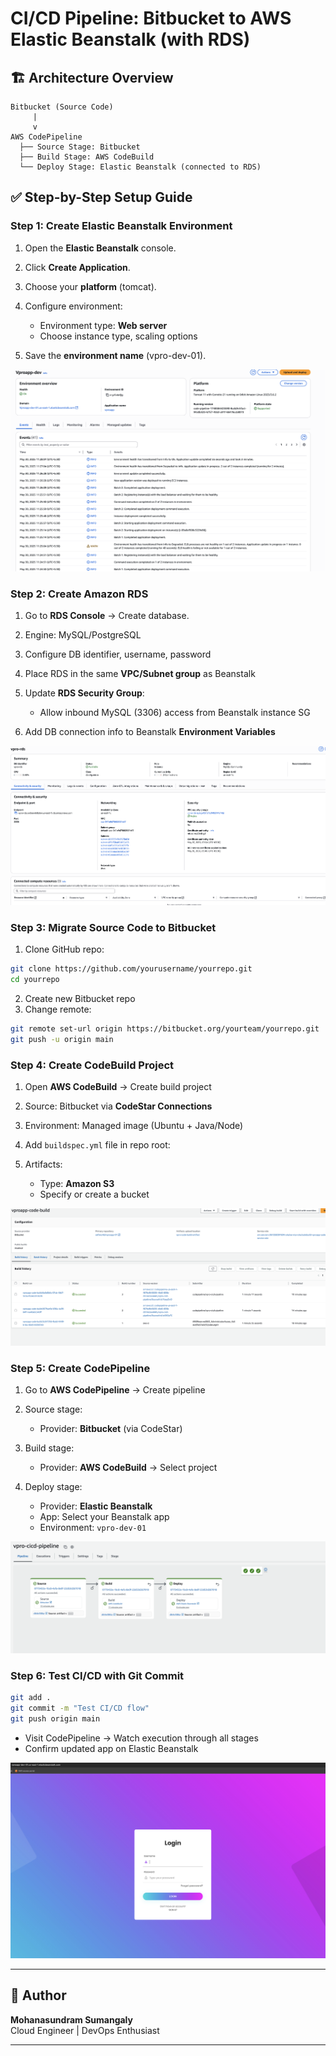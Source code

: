 # CI/CD Pipeline: Bitbucket to AWS Elastic Beanstalk (with RDS)

## 🏗️ Architecture Overview

```
Bitbucket (Source Code)
     |
     v
AWS CodePipeline
  ├── Source Stage: Bitbucket
  ├── Build Stage: AWS CodeBuild
  └── Deploy Stage: Elastic Beanstalk (connected to RDS)
```

## ✅ Step-by-Step Setup Guide

### Step 1: Create Elastic Beanstalk Environment

1. Open the **Elastic Beanstalk** console.
2. Click **Create Application**.
3. Choose your **platform** (tomcat).
4. Configure environment:

   - Environment type: **Web server**
   - Choose instance type, scaling options

5. Save the **environment name** (vpro-dev-01).

![Elastic Beanstalk Dashboard](screenshots/beanstalk-dashboard.png)

### Step 2: Create Amazon RDS

1. Go to **RDS Console** → Create database.
2. Engine: MySQL/PostgreSQL
3. Configure DB identifier, username, password
4. Place RDS in the same **VPC/Subnet group** as Beanstalk
5. Update **RDS Security Group**:

   - Allow inbound MySQL (3306) access from Beanstalk instance SG

6. Add DB connection info to Beanstalk **Environment Variables**

![RDS Configuration](screenshots/rds-configuration.png)

### Step 3: Migrate Source Code to Bitbucket

1. Clone GitHub repo:

```bash
git clone https://github.com/yourusername/yourrepo.git
cd yourrepo
```

2. Create new Bitbucket repo
3. Change remote:

```bash
git remote set-url origin https://bitbucket.org/yourteam/yourrepo.git
git push -u origin main
```

### Step 4: Create CodeBuild Project

1. Open **AWS CodeBuild** → Create build project
2. Source: Bitbucket via **CodeStar Connections**
3. Environment: Managed image (Ubuntu + Java/Node)
4. Add `buildspec.yml` file in repo root:

5. Artifacts:

   - Type: **Amazon S3**
   - Specify or create a bucket

![CodeBuild Project Setup](screenshots/codebuild-project.png)

### Step 5: Create CodePipeline

1. Go to **AWS CodePipeline** → Create pipeline
2. Source stage:

   - Provider: **Bitbucket** (via CodeStar)

3. Build stage:

   - Provider: **AWS CodeBuild** → Select project

4. Deploy stage:

   - Provider: **Elastic Beanstalk**
   - App: Select your Beanstalk app
   - Environment: `vpro-dev-01`

![CodePipeline Setup](screenshots/codepipeline-setup.png)

### Step 6: Test CI/CD with Git Commit

```bash
git add .
git commit -m "Test CI/CD flow"
git push origin main
```

- Visit CodePipeline → Watch execution through all stages
- Confirm updated app on Elastic Beanstalk

![Application Deployed](screenshots/deployed-app.png)

---

## 🙌 Author

**Mohanasundram Sumangaly**  
Cloud Engineer | DevOps Enthusiast

---
